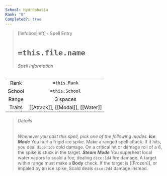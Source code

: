 ```yaml
---
School: Hydrophasia
Rank: "0"
Completed?: true
---
```

> [!infobox|left]+ Spell Entry
> # `=this.file.name`
> ###### Spell Information
|        |                                 |
|:------:|:-------------------------------:|
|  Rank  |          `=this.Rank`           |
| School |         `=this.School`          |
| Range  |            3 spaces             |
| Traits | [[Attack]], [[Modal]], [[Water]] |
> ###### *Details*
> *Whenever you cast this spell, pick one of the following modes.*
> ***Ice Mode*** 
> You hurl a frigid ice spike. Make a ranged spell attack. If it hits, you deal `dice:1d6` cold damage. On a critical hit or damage roll of a 6, the spike is stuck in the target.
> ***Steam Mode***
> You superheat local water vapors to scald a foe, dealing `dice:1d4` fire damage. A target within range must make a **Body** check. If the target is [[Frozen]], or impaled by an ice spike, Scald deals `dice:2d4` damage instead.
